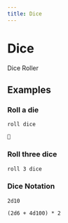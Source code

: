 ```yaml
---
title: Dice
---
```


# Dice

Dice Roller

## Examples

### Roll a die

<pre class="example">
<code>roll dice</code>
</pre>

<pre class="example">
<code>🎲</code>
</pre>


### Roll three dice

<pre class="example">
<code>roll 3 dice</code>
</pre>

### Dice Notation

<pre class="example">
<code>2d10</code>
</pre>

<pre class="example">
<code>(2d6 + 4d100) * 2</code>
</pre>